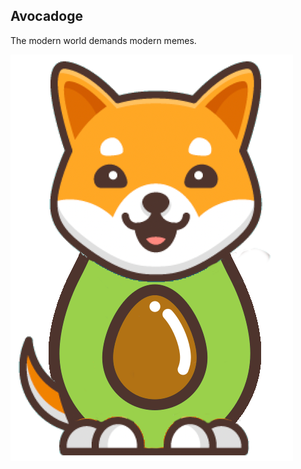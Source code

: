 ## Avocadoge

The modern world demands modern memes.


<img src="avocadoge-crop.png" alt="avocadoge logo" />
